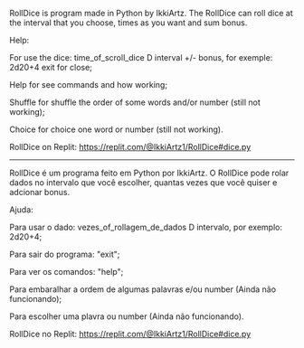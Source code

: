 RollDice is program made in Python by IkkiArtz. The RollDice can roll dice at the interval that you choose, times as you want and sum bonus.

Help: 


  For use the dice: time_of_scroll_dice D interval +/- bonus, for exemple: 2d20+4
exit for close;

  Help for see commands and how working;

  Shuffle for shuffle the order of some words and/or number (still not working);

  Choice for choice one word or number (still not working).


  RollDice on Replit: https://replit.com/@IkkiArtz1/RollDice#dice.py

---

RollDice é um programa feito em Python por IkkiArtz. O RollDice pode rolar dados no intervalo que você escolher, quantas vezes que você quiser e adcionar bonus.

Ajuda:


  Para usar o dado: vezes_of_rollagem_de_dados D intervalo, por exemplo: 2d20+4;

  Para sair do programa: "exit";

  Para ver os comandos: "help";

  Para embaralhar a ordem de algumas palavras e/ou number (Ainda não funcionando);
  
  Para escolher uma plavra ou number (Ainda não funcionando).
  
  
RollDice no Replit: https://replit.com/@IkkiArtz1/RollDice#dice.py
